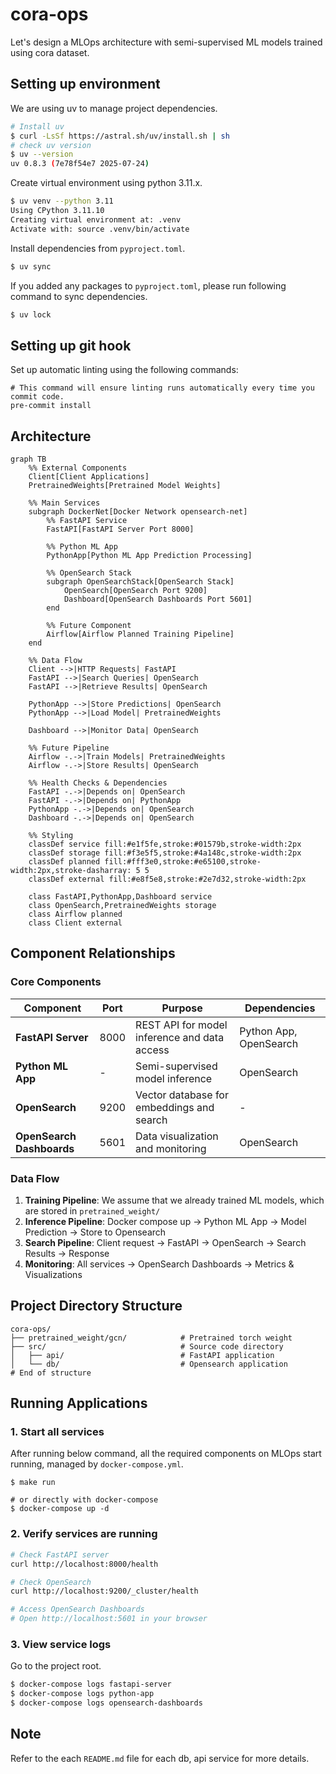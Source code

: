 # cora-ops

Let's design a MLOps architecture with semi-supervised ML models trained using cora dataset.

## Setting up environment

We are using uv to manage project dependencies.

```bash
# Install uv
$ curl -LsSf https://astral.sh/uv/install.sh | sh
# check uv version
$ uv --version
uv 0.8.3 (7e78f54e7 2025-07-24)
```

Create virtual environment using python 3.11.x.

```bash
$ uv venv --python 3.11
Using CPython 3.11.10
Creating virtual environment at: .venv
Activate with: source .venv/bin/activate
```

Install dependencies from `pyproject.toml`.

```bash
$ uv sync
```

If you added any packages to `pyproject.toml`, please run following command to sync dependencies.

```bash
$ uv lock
```

## Setting up git hook

Set up automatic linting using the following commands:
```shell
# This command will ensure linting runs automatically every time you commit code.
pre-commit install
```

## Architecture

```mermaid
graph TB
    %% External Components
    Client[Client Applications]
    PretrainedWeights[Pretrained Model Weights]

    %% Main Services
    subgraph DockerNet[Docker Network opensearch-net]
        %% FastAPI Service
        FastAPI[FastAPI Server Port 8000]

        %% Python ML App
        PythonApp[Python ML App Prediction Processing]

        %% OpenSearch Stack
        subgraph OpenSearchStack[OpenSearch Stack]
            OpenSearch[OpenSearch Port 9200]
            Dashboard[OpenSearch Dashboards Port 5601]
        end

        %% Future Component
        Airflow[Airflow Planned Training Pipeline]
    end

    %% Data Flow
    Client -->|HTTP Requests| FastAPI
    FastAPI -->|Search Queries| OpenSearch
    FastAPI -->|Retrieve Results| OpenSearch

    PythonApp -->|Store Predictions| OpenSearch
    PythonApp -->|Load Model| PretrainedWeights

    Dashboard -->|Monitor Data| OpenSearch

    %% Future Pipeline
    Airflow -.->|Train Models| PretrainedWeights
    Airflow -.->|Store Results| OpenSearch

    %% Health Checks & Dependencies
    FastAPI -.->|Depends on| OpenSearch
    FastAPI -.->|Depends on| PythonApp
    PythonApp -.->|Depends on| OpenSearch
    Dashboard -.->|Depends on| OpenSearch

    %% Styling
    classDef service fill:#e1f5fe,stroke:#01579b,stroke-width:2px
    classDef storage fill:#f3e5f5,stroke:#4a148c,stroke-width:2px
    classDef planned fill:#fff3e0,stroke:#e65100,stroke-width:2px,stroke-dasharray: 5 5
    classDef external fill:#e8f5e8,stroke:#2e7d32,stroke-width:2px

    class FastAPI,PythonApp,Dashboard service
    class OpenSearch,PretrainedWeights storage
    class Airflow planned
    class Client external
```

## Component Relationships

### Core Components

| Component | Port | Purpose | Dependencies |
|-----------|------|---------|--------------|
| **FastAPI Server** | 8000 | REST API for model inference and data access | Python App, OpenSearch |
| **Python ML App** | - | Semi-supervised model inference | OpenSearch |
| **OpenSearch** | 9200 | Vector database for embeddings and search | - |
| **OpenSearch Dashboards** | 5601 | Data visualization and monitoring | OpenSearch |

### Data Flow

1. **Training Pipeline**: We assume that we already trained ML models, which are stored in `pretrained_weight/`
2. **Inference Pipeline**: Docker compose up → Python ML App → Model Prediction → Store to Opensearch
3. **Search Pipeline**: Client request → FastAPI → OpenSearch → Search Results → Response
4. **Monitoring**: All services → OpenSearch Dashboards → Metrics & Visualizations

## Project Directory Structure

```
cora-ops/
├── pretrained_weight/gcn/            # Pretrained torch weight
├── src/                              # Source code directory
│   ├── api/                          # FastAPI application
│   └── db/                           # Opensearch application
# End of structure
```

## Running Applications

### 1. Start all services

After running below command, all the required components on MLOps start running, managed by `docker-compose.yml`.

```shell
$ make run

# or directly with docker-compose
$ docker-compose up -d
```

### 2. Verify services are running

```bash
# Check FastAPI server
curl http://localhost:8000/health

# Check OpenSearch
curl http://localhost:9200/_cluster/health

# Access OpenSearch Dashboards
# Open http://localhost:5601 in your browser
```

### 3. View service logs

Go to the project root.

```bash
$ docker-compose logs fastapi-server
$ docker-compose logs python-app
$ docker-compose logs opensearch-dashboards
```

## Note

Refer to the each `README.md` file for each db, api service for more details.
